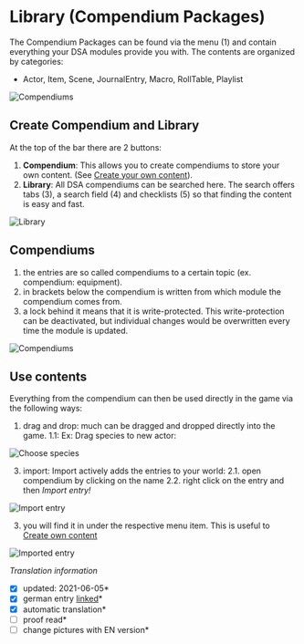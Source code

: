# Library (Compendium Packages)
The Compendium Packages can be found via the menu (1) and contain everything your DSA modules provide you with. The contents are organized by categories:
* Actor, Item, Scene, JournalEntry, Macro, RollTable, Playlist   
 
  
![Compendiums](https://user-images.githubusercontent.com/80099175/112984187-e0d5e680-915e-11eb-8235-fd107c6f3b14.png)  

## Create Compendium and Library
At the top of the bar there are 2 buttons:
1. **Compendium**: This allows you to create compendiums to store your own content. (See [Create your own content](https://github.com/Plushtoast/dsa5-foundryVTT/wiki/de-Eigene-Inhalte-erstellen)).
2. **Library**: All DSA compendiums can be searched here. The search offers tabs (3), a search field (4) and checklists (5) so that finding the content is easy and fast.  
  
![Library](https://user-images.githubusercontent.com/80099175/112984572-56da4d80-915f-11eb-85bf-7763d893ecee.png)

## Compendiums
1. the entries are so called compendiums to a certain topic (ex. compendium: equipment). 
2. in brackets below the compendium is written from which module the compendium comes from.
3. a lock behind it means that it is write-protected. This write-protection can be deactivated, but individual changes would be overwritten every time the module is updated.  
  
![Compendiums](https://user-images.githubusercontent.com/80099175/112983800-64430800-915e-11eb-96bb-41d01ad4931a.png)

## Use contents
Everything from the compendium can then be used directly in the game via the following ways: 
1. drag and drop: much can be dragged and dropped directly into the game. 
  1.1: Ex: Drag species to new actor:  
    
  ![Choose species](https://user-images.githubusercontent.com/80099175/112987909-8723eb00-9163-11eb-8453-f11644f52741.png)
  
3. import: Import actively adds the entries to your world:
  2.1. open compendium by clicking on the name
  2.2. right click on the entry and then *Import entry!*  
    
  ![Import entry](https://user-images.githubusercontent.com/80099175/112987113-a53d1b80-9162-11eb-89df-894266a1105a.png)  

3. you will find it in under the respective menu item. This is useful to [Create own content](https://github.com/Plushtoast/dsa5-foundryVTT/wiki/de-Eigene-Inhalte-erstellen)  
  
![Imported entry](https://user-images.githubusercontent.com/80099175/112987512-17adfb80-9163-11eb-88cc-d22980314b7f.png)

*Translation information*  
*[x] updated: 2021-06-05*  
*[x] german entry [linked](de/de-Bibliothek.md)*  
*[x] automatic translation*  
*[ ] proof read*  
*[ ] change pictures with EN version*  
